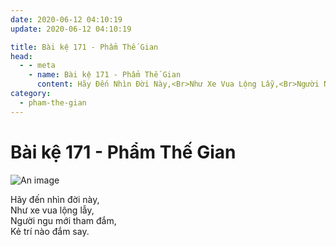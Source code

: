 ```yaml
---
date: 2020-06-12 04:10:19
update: 2020-06-12 04:10:19

title: Bài kệ 171 - Phẩm Thế Gian
head:
  - - meta
    - name: Bài kệ 171 - Phẩm Thế Gian
      content: Hãy Đến Nhìn Đời Này,<Br>Như Xe Vua Lộng Lẫy,<Br>Người Ngu Mới Tham Đắm,<Br>Kẻ Trí Nào Đắm Say.<Br>
category:
  - pham-the-gian
---
```


# Bài kệ 171 - Phẩm Thế Gian

![An image](/img/pham-the-gian/pham-the-gian-171.jpg)

Hãy đến nhìn đời này,<br>Như xe vua lộng lẫy,<br>Người ngu mới tham đắm,<br>Kẻ trí nào đắm say.<br>
